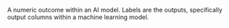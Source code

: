 A numeric outcome within an AI model. Labels are the outputs, specifically output columns within a machine learning model.